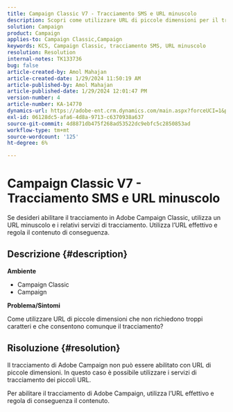 ```yaml
---
title: Campaign Classic V7 - Tracciamento SMS e URL minuscolo
description: Scopri come utilizzare URL di piccole dimensioni per il tracciamento in Adobe Campaign Classic v7.
solution: Campaign
product: Campaign
applies-to: Campaign Classic,Campaign
keywords: KCS, Campaign Classic, tracciamento SMS, URL minuscolo
resolution: Resolution
internal-notes: TK133736
bug: false
article-created-by: Amol Mahajan
article-created-date: 1/29/2024 11:50:19 AM
article-published-by: Amol Mahajan
article-published-date: 1/29/2024 12:01:47 PM
version-number: 4
article-number: KA-14770
dynamics-url: https://adobe-ent.crm.dynamics.com/main.aspx?forceUCI=1&pagetype=entityrecord&etn=knowledgearticle&id=6851d290-9cbe-ee11-9079-6045bd0061cb
exl-id: 06128dc5-afa6-4d8a-9713-c6370938a637
source-git-commit: 4d8871db475f268ad53522dc9ebfc5c2850853ad
workflow-type: tm+mt
source-wordcount: '125'
ht-degree: 6%

---
```


# Campaign Classic V7 - Tracciamento SMS e URL minuscolo


Se desideri abilitare il tracciamento in Adobe Campaign Classic, utilizza un URL minuscolo e i relativi servizi di tracciamento. Utilizza l’URL effettivo e regola il contenuto di conseguenza.

## Descrizione {#description}


<b>Ambiente</b>

- Campaign Classic
- Campaign




<b>Problema/Sintomi</b>

Come utilizzare URL di piccole dimensioni che non richiedono troppi caratteri e che consentono comunque il tracciamento?


## Risoluzione {#resolution}


Il tracciamento di Adobe Campaign non può essere abilitato con URL di piccole dimensioni. In questo caso è possibile utilizzare i servizi di tracciamento dei piccoli URL.

Per abilitare il tracciamento di Adobe Campaign, utilizza l’URL effettivo e regola di conseguenza il contenuto.
